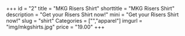 +++
id = "2"
title = "MKG Risers Shirt"
shorttitle = "MKG Risers Shirt"
description = "Get your Risers Shirt now!"
mini = "Get your Risers Shirt now!"
slug = "shirt"
Categories = ["","apparel"]
imgurl = "img/mkgshirts.jpg"
price = "19.00"
+++